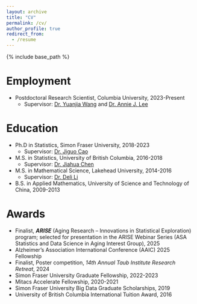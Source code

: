 ```yaml
---
layout: archive
title: "CV"
permalink: /cv/
author_profile: true
redirect_from:
  - /resume
---
```


{% include base_path %}

Employment
======
* Postdoctoral Research Scientist, Columbia University, 2023-Present
  * Supervisor: [Dr. Yuanjia Wang](https://www.publichealth.columbia.edu/profile/yuanjia-wang-phd) and [Dr. Annie J. Lee](https://www.neurology.columbia.edu/profile/annie-j-lee-phd)

Education
======
* Ph.D in Statistics, Simon Fraser University, 2018-2023
  * Supervisor: [Dr. Jiguo Cao](https://www.sfu.ca/science/stat/cao/)
* M.S. in Statistics, University of British Columbia, 2016-2018
  * Supervisor: [Dr. Jiahua Chen](https://www.stat.ubc.ca/users/jiahua-chen)
* M.S. in Mathematical Science, Lakehead University, 2014-2016
  * Supervisor: [Dr. Deli Li](https://www.lakeheadu.ca/users/L/dli)
* B.S. in Applied Mathematics, University of Science and Technology of China, 2009-2013

Awards
======
* Finalist, **_ARISE_** (Aging Research – Innovations in Statistical Exploration) program; selected for presentation in the ARISE Webinar Series (ASA Statistics and Data Science in Aging Interest Group), 2025
* Alzheimer’s Association International Conference (AAIC) 2025 Fellowship
* Finalist, Poster competition, *14th Annual Taub Institute Research Retreat*, 2024
* Simon Fraser University Graduate Fellowship, 2022-2023
* Mitacs Accelerate Fellowship, 2020-2021
* Simon Fraser University Big Data Graduate Scholarships, 2019
* University of British Columbia International Tuition Award, 2016


